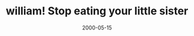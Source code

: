 ---
layout: base.njk
title : 'william!  Stop eating your little sister' 
view_title : 'william!  Stop eating your little sister' 
year : '2000' 
date : '2000-05-15' 
img_file : '/drawing/william.png' 
html_file : 'williamstop' 
next_html : 'fallingdown.html' 
year_order : '304' 
permalink : "title/{{html_file}}.html"
---